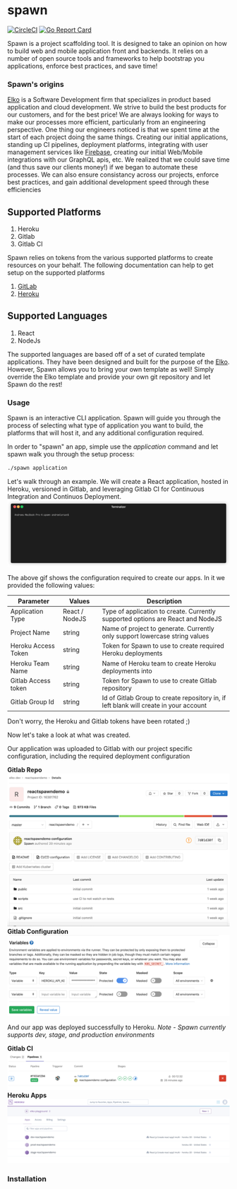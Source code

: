 # spawn
[![CircleCI](https://circleci.com/gh/elko-dev/spawn.svg?style=svg)](https://circleci.com/gh/elko-dev/spawn) [![Go Report Card](https://goreportcard.com/badge/github.com/elko-dev/spawn)](https://goreportcard.com/report/github.com/elko-dev/spawn)

Spawn is a project scaffolding tool. It is designed to take an opinion on how to build web and mobile application front and backends.  It relies on a number of open source tools and frameworks to help bootstrap you applications, enforce best practices, and save time! 

### Spawn's origins
[Elko](https://elko.dev) is a Software Development firm that specializes in product based application and cloud development.  We strive to build the best products for our customers, and for the best price!  We are always looking for ways to make our processes more efficient, particularly from an engineering perspective.  One thing our engineers noticed is that we spent time at the start of each project doing the same things.  Creating our initial applications, standing up CI pipelines, deployment platforms, integrating with user management services like [Firebase](https://firebase.com/), creating our initial Web/Mobile integrations with our GraphQL apis, etc.  We realized that we could save time (and thus save our clients money!) if we began to automate these processes.  We can also ensure consistancy across our projects, enforce best practices, and gain additional development speed through these efficiencies

## Supported Platforms
1. Heroku
2. Gitlab
3. Gitlab CI

Spawn relies on tokens from the various supported platforms to create resources on your behalf.  The following documentation can help to get setup on the supported platforms
1. [GitLab](#https://docs.gitlab.com/ee/user/profile/personal_access_tokens.html)
2. [Heroku](https://help.heroku.com/PBGP6IDE/how-should-i-generate-an-api-key-that-allows-me-to-use-the-heroku-platform-api)


## Supported Languages
1. React
2. NodeJs

The supported languages are based off of a set of curated template applications.  They have been designed and built for the purpose of the [Elko](elko.dev).  However, Spawn allows you to bring your own template as well!  Simply override the Elko template and provide your own git repository and let Spawn do the rest!

### Usage
Spawn is an interactive CLI application.  Spawn will guide you through the process of selecting what type of application you want to build, the platforms that will host it, and any additional configuration required.

In order to "spawn" an app, simple use the *application* command and let spawn walk you through the setup process:
``` bash
./spawn application
```

Let's walk through an example.  We will create a React application, hosted in Heroku, versioned in Gitlab, and leveraging Gitlab CI for Continuous Integration and Continuos Deployment.
![](docs/assets/spawn-demo.gif)

The above gif shows the configuration required to create our apps.  In it we provided the following values:

| Parameter           | Values         | Description                                                                           |
|---------------------|----------------|---------------------------------------------------------------------------------------|
| Application Type    | React / NodeJS | Type of application to create.  Currently supported options are React and NodeJS      |
| Project Name        | string         | Name of project to generate.  Currently only support lowercase string values          |
| Heroku Access Token | string         | Token for Spawn to use to create required Heroku deployments                          |
| Heroku Team Name    | string         | Name of Heroku team to create Heroku deployments into                                 |
| Gitlab Access token | string         | Token for Spawn to use to create Gitlab repository                                    |
| Gitlab Group Id     | string         | Id of Gitlab Group to create repository in, if left blank will create in your account |

Don't worry, the Heroku and Gitlab tokens have been rotated ;)

Now let's take a look at what was created.  

Our application was uploaded to Gitlab with our project specific configuration, including the required deployment configuration

**Gitlab Repo**
![](docs/assets/gitlab_repo.png)
**Gitlab Configuration**
![](docs/assets/gitlab_configuration.png)

And our app was deployed successfully to Heroku.  *Note - Spawn currently supports dev, stage, and production environments*

**Gitlab CI**
![](docs/assets/gitlab_ci.png)
**Heroku Apps**
![](docs/assets/heroku_apps.png)

### Installation
